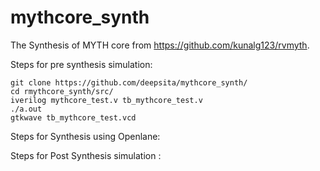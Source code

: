 # mythcore_synth
The Synthesis of MYTH core from https://github.com/kunalg123/rvmyth.

Steps for pre synthesis simulation:

    git clone https://github.com/deepsita/mythcore_synth/
    cd rmythcore_synth/src/
    iverilog mythcore_test.v tb_mythcore_test.v
    ./a.out
    gtkwave tb_mythcore_test.vcd
Steps for Synthesis using Openlane: 

Steps for Post Synthesis simulation :
